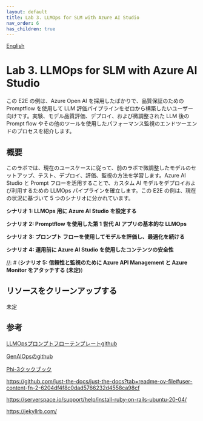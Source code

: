```yaml
---
layout: default
title: Lab 3. LLMOps for SLM with Azure AI Studio
nav_order: 6
has_children: true
---
```


[English](README.md)

# Lab 3. LLMOps for SLM with Azure AI Studio

この E2E の例は、Azure Open AI を採用したばかりで、品質保証のための Promptflow を使用して LLM 評価パイプラインをゼロから構築したいユーザー向けです。実験、モデル品質評価、デプロイ、および微調整された LLM 後の Prompt flow やその他のツールを使用したパフォーマンス監視のエンドツーエンドのプロセスを紹介します。

## 概要

このラボでは、現在のユースケースに従って、前のラボで微調整したモデルのセットアップ、テスト、デプロイ、評価、監視の方法を学習します。Azure AI Studio と Prompt フローを活用することで、カスタム AI モデルをデプロイおよび利用するための LLMOps パイプラインを確立します。この E2E の例は、現在の状況に基づいて 5 つのシナリオに分かれています。

**シナリオ 1: LLMOps 用に Azure AI Studio を設定する**

**シナリオ 2: Promptflow を使用した第 1 世代 AI アプリの基本的な LLMOps**

**シナリオ 3: プロンプト フローを使用してモデルを評価し、最適化を続ける**

**シナリオ 4: 運用前に Azure AI Studio を使用したコンテンツの安全性** 

[//]: # (**シナリオ 5: 信頼性と監視のために Azure API Management と Azure Monitor をアタッチする (未定)**)

[//]: # (**シナリオ 6: サービスのベンチマークと最適化**)

[//]: # (**ボーナストラック:プロンプトフローのベストプラクティス**)

[//]: # (**TODO:Jekyllを使用して韓国語のすべてのコンテンツを自動的に翻訳します**)

[//]: # (**ボーナストラック:CLIバージョンのPromptフローを使用してローカルLangChainプロジェクトを作成**)

## ️リソースをクリーンアップする
未定

## 参考
[LLMOpsプロンプトフローテンプレートgithub](https://github.com/microsoft/llmops-promptflow-template) 

[GenAIOpsのgithub](https://github.com/Azure/GenAIOps)

[Phi-3クックブック](https://github.com/microsoft/Phi-3CookBook?wt.mc_id=studentamb_279723)

https://github.com/just-the-docs/just-the-docs?tab=readme-ov-file#user-content-fn-2-6204df4f8c0dad5766232d4558ca98cf 

https://serverspace.io/support/help/install-ruby-on-rails-ubuntu-20-04/ 

https://jekyllrb.com/ 

[//]: # (バンドルエグゼクティブジキルサーブ、Ctrl + C)